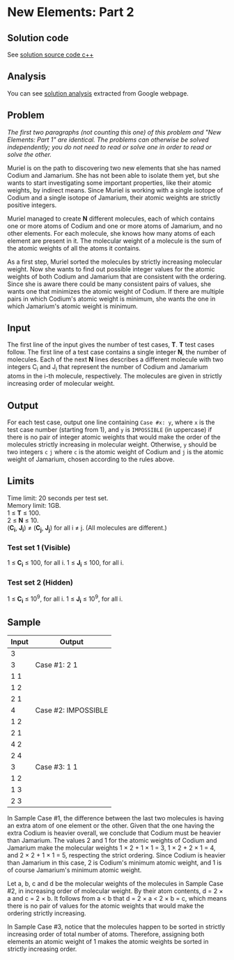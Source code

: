 # New Elements: Part 2

## Solution code

See [solution source code c++](/Round%202/New%20Elements%3A%20Part%202/solution.cpp)

## Analysis

You can see [solution analysis](/Round%202/New%20Elements%3A%20Part%202/analysis.md) extracted from Google webpage.

## Problem

_The first two paragraphs (not counting this one) of this problem and "New Elements: Part 1" are identical. The problems can otherwise be solved independently; you do not need to read or solve one in order to read or solve the other._

Muriel is on the path to discovering two new elements that she has named Codium and Jamarium. She has not been able to isolate them yet, but she wants to start investigating some important properties, like their atomic weights, by indirect means. Since Muriel is working with a single isotope of Codium and a single isotope of Jamarium, their atomic weights are strictly positive integers.

Muriel managed to create **N** different molecules, each of which contains one or more atoms of Codium and one or more atoms of Jamarium, and no other elements. For each molecule, she knows how many atoms of each element are present in it. The molecular weight of a molecule is the sum of the atomic weights of all the atoms it contains.

As a first step, Muriel sorted the molecules by strictly increasing molecular weight. Now she wants to find out possible integer values for the atomic weights of both Codium and Jamarium that are consistent with the ordering. Since she is aware there could be many consistent pairs of values, she wants one that minimizes the atomic weight of Codium. If there are multiple pairs in which Codium's atomic weight is minimum, she wants the one in which Jamarium's atomic weight is minimum.

## Input

The first line of the input gives the number of test cases, **T**. **T** test cases follow. The first line of a test case contains a single integer **N**, the number of molecules. Each of the next **N** lines describes a different molecule with two integers C<sub>i</sub> and J<sub>i</sub> that represent the number of Codium and Jamarium atoms in the i-th molecule, respectively. The molecules are given in strictly increasing order of molecular weight.

## Output

For each test case, output one line containing `Case #x: y`, where `x` is the test case number (starting from 1), and `y` is `IMPOSSIBLE` (in uppercase) if there is no pair of integer atomic weights that would make the order of the molecules strictly increasing in molecular weight. Otherwise, `y` should be two integers `c` `j` where `c` is the atomic weight of Codium and `j` is the atomic weight of Jamarium, chosen according to the rules above.

## Limits

Time limit: 20 seconds per test set.<br>
Memory limit: 1GB.<br>
1 ≤ **T** ≤ 100.<br>
2 ≤ **N** ≤ 10.<br>
(**C<sub>i</sub>**, **J<sub>i</sub>**) ≠ (**C<sub>j</sub>**, **J<sub>j</sub>**) for all i ≠ j. (All molecules are different.)

### Test set 1 (Visible)

1 ≤ **C<sub>i</sub>** ≤ 100, for all i.
1 ≤ **J<sub>i</sub>** ≤ 100, for all i.

### Test set 2 (Hidden)

1 ≤ **C<sub>i</sub>** ≤ 10<sup>9</sup>, for all i.
1 ≤ **J<sub>i</sub>** ≤ 10<sup>9</sup>, for all i.

## Sample

| Input | Output              |
| ----- | ------------------- |
| 3     |                     |
| 3     | Case #1: 2 1        |
| 1 1   |                     |
| 1 2   |                     |
| 2 1   |                     |
| 4     | Case #2: IMPOSSIBLE |
| 1 2   |                     |
| 2 1   |                     |
| 4 2   |                     |
| 2 4   |                     |
| 3     | Case #3: 1 1        |
| 1 2   |                     |
| 1 3   |                     |
| 2 3   |                     |

In Sample Case #1, the difference between the last two molecules is having an extra atom of one element or the other. Given that the one having the extra Codium is heavier overall, we conclude that Codium must be heavier than Jamarium. The values 2 and 1 for the atomic weights of Codium and Jamarium make the molecular weights 1 × 2 + 1 × 1 = 3, 1 × 2 + 2 × 1 = 4, and 2 × 2 + 1 × 1 = 5, respecting the strict ordering. Since Codium is heavier than Jamarium in this case, 2 is Codium's minimum atomic weight, and 1 is of course Jamarium's minimum atomic weight.

Let a, b, c and d be the molecular weights of the molecules in Sample Case #2, in increasing order of molecular weight. By their atom contents, d = 2 × a and c = 2 × b. It follows from a < b that d = 2 × a < 2 × b = c, which means there is no pair of values for the atomic weights that would make the ordering strictly increasing.

In Sample Case #3, notice that the molecules happen to be sorted in strictly increasing order of total number of atoms. Therefore, assigning both elements an atomic weight of 1 makes the atomic weights be sorted in strictly increasing order.
